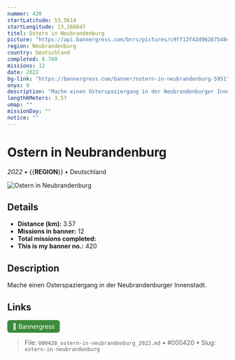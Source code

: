 ```yaml
---
nummer: 420
startLatitude: 53,5614
startLongitude: 13,260847
titel: Ostern in Neubrandenburg
picture: "https://api.bannergress.com/bnrs/pictures/c9ff13f42d96267548ce87bf7f4b0d2b"
region: Neubrandenburg
country: Deutschland
completed: 8.760
missions: 12
date: 2022
bg-link: "https://bannergress.com/banner/ostern-in-neubrandenburg-5951"
onyx: 0
description: "Mache einen Osterspaziergang in der Neubrandenburger Innenstadt."
lengthKMeters: 3,57
umap: ""
missionDay: ""
notice: ""
---
```

# Ostern in Neubrandenburg

*2022* • {{__REGION__}} • Deutschland

![Ostern in Neubrandenburg](https://api.bannergress.com/bnrs/pictures/c9ff13f42d96267548ce87bf7f4b0d2b)



## Details
- **Distance (km):** 3.57
- **Missions in banner:** 12
- **Total missions completed:** 
- **This is my banner no.:** 420



## Description
Mache einen Osterspaziergang in der Neubrandenburger Innenstadt.



## Links
<a href="https://bannergress.com/banner/ostern-in-neubrandenburg-5951" target="_blank" style="display:inline-block;margin-right:8px;padding:6px 12px;background:#3c8b3c;color:#fff;text-decoration:none;border-radius:6px;">🔗 Bannergress</a>



> File: `000420_ostern-in-neubrandenburg_2022.md` • #000420 • Slug: `ostern-in-neubrandenburg`
